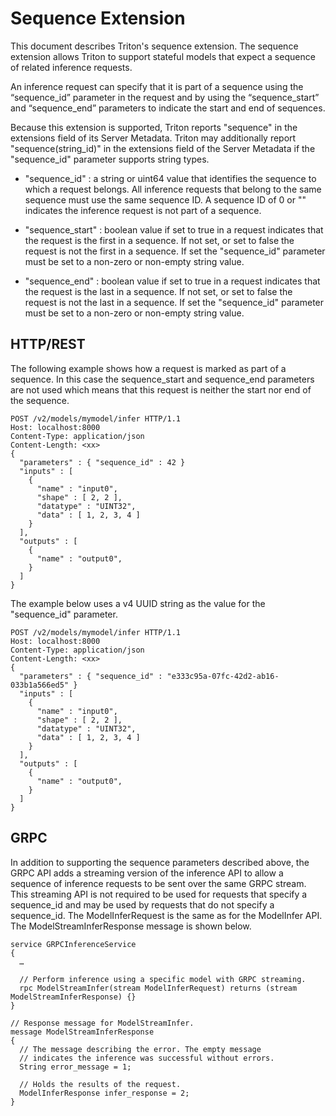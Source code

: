 <!--
# Copyright (c) 2020, NVIDIA CORPORATION. All rights reserved.
#
# Redistribution and use in source and binary forms, with or without
# modification, are permitted provided that the following conditions
# are met:
#  * Redistributions of source code must retain the above copyright
#    notice, this list of conditions and the following disclaimer.
#  * Redistributions in binary form must reproduce the above copyright
#    notice, this list of conditions and the following disclaimer in the
#    documentation and/or other materials provided with the distribution.
#  * Neither the name of NVIDIA CORPORATION nor the names of its
#    contributors may be used to endorse or promote products derived
#    from this software without specific prior written permission.
#
# THIS SOFTWARE IS PROVIDED BY THE COPYRIGHT HOLDERS ``AS IS'' AND ANY
# EXPRESS OR IMPLIED WARRANTIES, INCLUDING, BUT NOT LIMITED TO, THE
# IMPLIED WARRANTIES OF MERCHANTABILITY AND FITNESS FOR A PARTICULAR
# PURPOSE ARE DISCLAIMED.  IN NO EVENT SHALL THE COPYRIGHT OWNER OR
# CONTRIBUTORS BE LIABLE FOR ANY DIRECT, INDIRECT, INCIDENTAL, SPECIAL,
# EXEMPLARY, OR CONSEQUENTIAL DAMAGES (INCLUDING, BUT NOT LIMITED TO,
# PROCUREMENT OF SUBSTITUTE GOODS OR SERVICES; LOSS OF USE, DATA, OR
# PROFITS; OR BUSINESS INTERRUPTION) HOWEVER CAUSED AND ON ANY THEORY
# OF LIABILITY, WHETHER IN CONTRACT, STRICT LIABILITY, OR TORT
# (INCLUDING NEGLIGENCE OR OTHERWISE) ARISING IN ANY WAY OUT OF THE USE
# OF THIS SOFTWARE, EVEN IF ADVISED OF THE POSSIBILITY OF SUCH DAMAGE.
-->

# Sequence Extension

This document describes Triton's sequence extension. The sequence
extension allows Triton to support stateful models that expect a
sequence of related inference requests.

An inference request can specify that it is part of a sequence using
the “sequence_id” parameter in the request and by using the
“sequence_start” and “sequence_end” parameters to indicate the start
and end of sequences.

Because this extension is supported, Triton reports "sequence"
in the extensions field of its Server Metadata. Triton may additionally
report "sequence(string_id)" in the extensions field of the Server Metadata
if the "sequence_id" parameter supports string types.

- "sequence_id" : a string or uint64 value that identifies the sequence to which
  a request belongs. All inference requests that belong to the same sequence
  must use the same sequence ID. A sequence ID of 0 or "" indicates the
  inference request is not part of a sequence.

- "sequence_start" : boolean value if set to true in a request
  indicates that the request is the first in a sequence. If not set,
  or set to false the request is not the first in a sequence. If set
  the "sequence_id" parameter must be set to a non-zero or non-empty string
  value.

- "sequence_end" : boolean value if set to true in a request indicates
  that the request is the last in a sequence. If not set, or set to
  false the request is not the last in a sequence. If set the
  "sequence_id" parameter must be set to a non-zero or non-empty string
  value.

## HTTP/REST

The following example shows how a request is marked as part of a
sequence. In this case the sequence_start and sequence_end parameters
are not used which means that this request is neither the start nor
end of the sequence.

```
POST /v2/models/mymodel/infer HTTP/1.1
Host: localhost:8000
Content-Type: application/json
Content-Length: <xx>
{
  "parameters" : { "sequence_id" : 42 }
  "inputs" : [
    {
      "name" : "input0",
      "shape" : [ 2, 2 ],
      "datatype" : "UINT32",
      "data" : [ 1, 2, 3, 4 ]
    }
  ],
  "outputs" : [
    {
      "name" : "output0",
    }
  ]
}
```

The example below uses a v4 UUID string as the value for the "sequence_id"
parameter.

```
POST /v2/models/mymodel/infer HTTP/1.1
Host: localhost:8000
Content-Type: application/json
Content-Length: <xx>
{
  "parameters" : { "sequence_id" : "e333c95a-07fc-42d2-ab16-033b1a566ed5" }
  "inputs" : [
    {
      "name" : "input0",
      "shape" : [ 2, 2 ],
      "datatype" : "UINT32",
      "data" : [ 1, 2, 3, 4 ]
    }
  ],
  "outputs" : [
    {
      "name" : "output0",
    }
  ]
}
```

## GRPC

In addition to supporting the sequence parameters described above, the
GRPC API adds a streaming version of the inference API to allow a
sequence of inference requests to be sent over the same GRPC
stream. This streaming API is not required to be used for requests
that specify a sequence_id and may be used by requests that do not
specify a sequence_id. The ModelInferRequest is the same as for the
ModelInfer API.  The ModelStreamInferResponse message is shown below.

```
service GRPCInferenceService
{
  …

  // Perform inference using a specific model with GRPC streaming.
  rpc ModelStreamInfer(stream ModelInferRequest) returns (stream ModelStreamInferResponse) {}
}

// Response message for ModelStreamInfer.
message ModelStreamInferResponse
{
  // The message describing the error. The empty message
  // indicates the inference was successful without errors.
  String error_message = 1;

  // Holds the results of the request.
  ModelInferResponse infer_response = 2;
}
```
